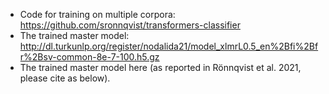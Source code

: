 * Code for training on multiple corpora: https://github.com/sronnqvist/transformers-classifier
* The trained master model: http://dl.turkunlp.org/register/nodalida21/model_xlmrL0.5_en%2Bfi%2Bfr%2Bsv-common-8e-7-100.h5.gz
* The trained master model here (as reported in Rönnqvist et al. 2021, please cite as below).
